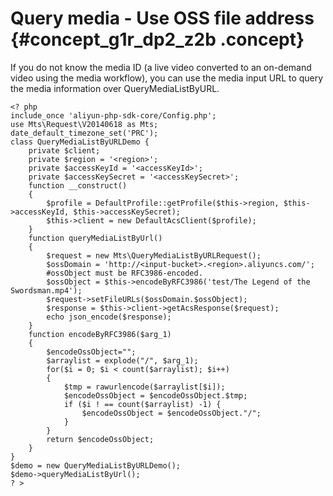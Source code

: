 # Query media - Use OSS file address {#concept_g1r_dp2_z2b .concept}

If you do not know the media ID \(a live video converted to an on-demand video using the media workflow\), you can use the media input URL to query the media information over QueryMediaListByURL.

```
<? php
include_once 'aliyun-php-sdk-core/Config.php';
use Mts\Request\V20140618 as Mts;
date_default_timezone_set('PRC');
class QueryMediaListByURLDemo {
    private $client;
    private $region = '<region>';
    private $accessKeyId = '<accessKeyId>';
    private $accessKeySecret = '<accessKeySecret>';
    function __construct() 
    {
        $profile = DefaultProfile::getProfile($this->region, $this->accessKeyId, $this->accessKeySecret);
        $this->client = new DefaultAcsClient($profile);
    }
    function queryMediaListByUrl()
    {
        $request = new Mts\QueryMediaListByURLRequest();
        $ossDomain = 'http://<input-bucket>.<region>.aliyuncs.com/';
        #ossObject must be RFC3986-encoded.
        $ossObject = $this->encodeByRFC3986('test/The Legend of the Swordsman.mp4');
        $request->setFileURLs($ossDomain.$ossObject);
        $response = $this->client->getAcsResponse($request);
        echo json_encode($response);
    }
    function encodeByRFC3986($arg_1)
    {
        $encodeOssObject="";
        $arraylist = explode("/", $arg_1);
        for($i = 0; $i < count($arraylist); $i++)
        {
            $tmp = rawurlencode($arraylist[$i]);
            $encodeOssObject = $encodeOssObject.$tmp;
            if ($i ! == count($arraylist) -1) {
                $encodeOssObject = $encodeOssObject."/";
            }
        }
        return $encodeOssObject;
    }
}
$demo = new QueryMediaListByURLDemo();
$demo->queryMediaListByUrl();
? >
```

